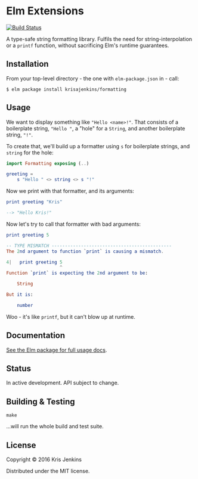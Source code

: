 # Elm Extensions

[![Build Status](https://travis-ci.org/krisajenkins/formatting.svg?branch=travis)](https://travis-ci.org/krisajenkins/formatting)

A type-safe string formatting library. Fulfils the need for
string-interpolation or a `printf` function, without sacrificing Elm's
runtime guarantees.

## Installation

From your top-level directory - the one with `elm-package.json` in - call:

```
$ elm package install krisajenkins/formatting
```

## Usage

We want to display something like `"Hello <name>!"`. That consists of
a boilerplate string, `"Hello "`, a "hole" for a `String`,
and another boilerplate string, `"!"`.

To create that, we'll build up a formatter using `s` for boilerplate
strings, and `string` for the hole:

``` elm
import Formatting exposing (..)

greeting =
    s "Hello " <> string <> s "!"
```

Now we print with that formatter, and its arguments:

``` elm
print greeting "Kris"

--> "Hello Kris!"
```

Now let's try to call that formatter with bad arguments:

``` elm
print greeting 5

-- TYPE MISMATCH ---------------------------------------------
The 2nd argument to function `print` is causing a mismatch.

4|   print greeting 5
                    ^
Function `print` is expecting the 2nd argument to be:

    String

But it is:

    number
```

Woo - it's like `printf`, but it can't blow up at runtime.

## Documentation

[See the Elm package for full usage docs](http://package.elm-lang.org/packages/krisajenkins/formatting/latest/Formatting).

## Status

In active development. API subject to change.

## Building & Testing

```
make
```

...will run the whole build and test suite.

## License

Copyright © 2016 Kris Jenkins

Distributed under the MIT license.
